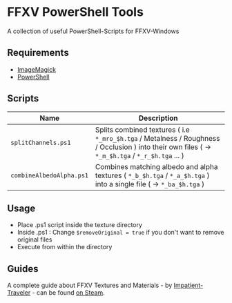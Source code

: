 # FFXV PowerShell Tools

A collection of useful PowerShell-Scripts for FFXV-Windows

## Requirements

- [ImageMagick](https://imagemagick.org/)
- [PowerShell](https://github.com/PowerShell/PowerShell)

## Scripts

|Name|Description|
|---|---|
|`splitChannels.ps1`| Splits combined textures ( i.e `*_mro_$h.tga` / Metalness / Roughness / Occlusion ) into their own files ( → `*_m_$h.tga` / `*_r_$h.tga` ... )|
|`combineAlbedoAlpha.ps1`| Combines matching albedo and alpha textures ( `*_b_$h.tga` / `*_a_$h.tga` ) into a single file ( → `*_ba_$h.tga` )

## Usage

- Place .ps1 script inside the texture directory
- Inside .ps1 : Change `$removeOriginal = true` if you don't want to remove original files
- Execute from within the directory

## Guides

A complete guide about FFXV Textures and Materials - by [Impatient-Traveler](https://steamcommunity.com/id/Impatient-Traveler) - can be found [on Steam](https://steamcommunity.com/sharedfiles/filedetails/?id=1455536027).
